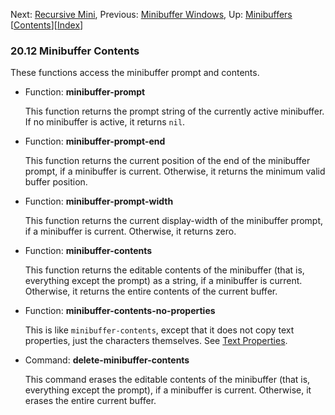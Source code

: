 <!-- This is the GNU Emacs Lisp Reference Manual
corresponding to Emacs version 27.2.

Copyright (C) 1990-1996, 1998-2021 Free Software Foundation,
Inc.

Permission is granted to copy, distribute and/or modify this document
under the terms of the GNU Free Documentation License, Version 1.3 or
any later version published by the Free Software Foundation; with the
Invariant Sections being "GNU General Public License," with the
Front-Cover Texts being "A GNU Manual," and with the Back-Cover
Texts as in (a) below.  A copy of the license is included in the
section entitled "GNU Free Documentation License."

(a) The FSF's Back-Cover Text is: "You have the freedom to copy and
modify this GNU manual.  Buying copies from the FSF supports it in
developing GNU and promoting software freedom." -->

<!-- Created by GNU Texinfo 6.7, http://www.gnu.org/software/texinfo/ -->

Next: [Recursive Mini](Recursive-Mini.html), Previous: [Minibuffer Windows](Minibuffer-Windows.html), Up: [Minibuffers](Minibuffers.html)   \[[Contents](index.html#SEC_Contents "Table of contents")]\[[Index](Index.html "Index")]

### 20.12 Minibuffer Contents

These functions access the minibuffer prompt and contents.

*   Function: **minibuffer-prompt**

    This function returns the prompt string of the currently active minibuffer. If no minibuffer is active, it returns `nil`.

<!---->

*   Function: **minibuffer-prompt-end**

    This function returns the current position of the end of the minibuffer prompt, if a minibuffer is current. Otherwise, it returns the minimum valid buffer position.

<!---->

*   Function: **minibuffer-prompt-width**

    This function returns the current display-width of the minibuffer prompt, if a minibuffer is current. Otherwise, it returns zero.

<!---->

*   Function: **minibuffer-contents**

    This function returns the editable contents of the minibuffer (that is, everything except the prompt) as a string, if a minibuffer is current. Otherwise, it returns the entire contents of the current buffer.

<!---->

*   Function: **minibuffer-contents-no-properties**

    This is like `minibuffer-contents`, except that it does not copy text properties, just the characters themselves. See [Text Properties](Text-Properties.html).

<!---->

*   Command: **delete-minibuffer-contents**

    This command erases the editable contents of the minibuffer (that is, everything except the prompt), if a minibuffer is current. Otherwise, it erases the entire current buffer.

